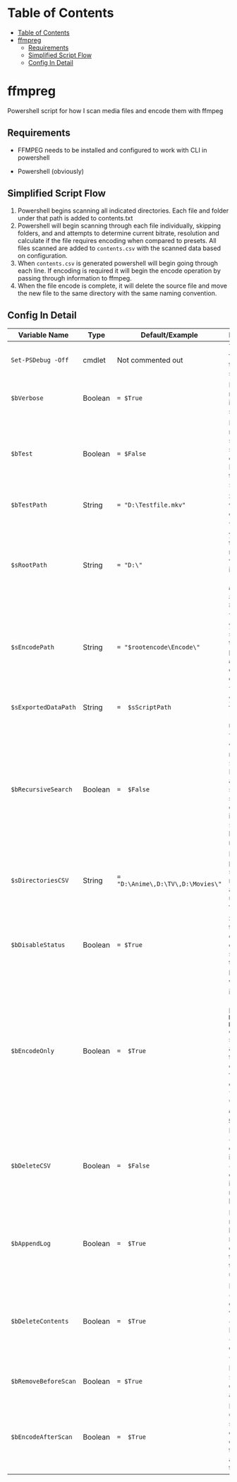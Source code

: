 
# Table of Contents

- [Table of Contents](#table-of-contents)
- [ffmpreg](#ffmpreg)
  - [Requirements](#requirements)
  - [Simplified Script Flow](#simplified-script-flow)
  - [Config In Detail](#config-in-detail)

# ffmpreg

Powershell script for how I scan media files and encode them with ffmpeg

## Requirements

- FFMPEG needs to be installed and configured to work with CLI in powershell

- Powershell (obviously)

## Simplified Script Flow

1. Powershell begins scanning all indicated directories. Each file and folder under that path is added to contents.txt
1. Powershell will begin scanning through each file individually, skipping folders, and and attempts to determine current bitrate, resolution and calculate if the file requires encoding when compared to presets. All files scanned are added to `contents.csv` with the scanned data based on configuration.
1. When `contents.csv` is generated powershell will begin going through each line. If encoding is required it will begin the encode operation by passing through information to ffmpeg.
1. When the file encode is complete, it will delete the source file and move the new file to the same directory with the same naming convention.

## Config In Detail

|Variable Name|Type|Default/Example|Description/Comments|
|--|--|--|--|
|`Set-PSDebug -Off`| cmdlet |Not commented out|Turns script debugging features off, sets the trace level, and toggles strict mode.|
|`$bVerbose`|Boolean|`= $True`|If `$True` verbose messages are enabled in the console while script is running.|
|`$bTest`|Boolean|`= $False`|If `$True` Enables test mode. Test mode only scans and encodes a single source path defined in `$bTestPath`. Destination file is saved to your `$sExportedDataPath`.|
|`$bTestPath`|String|`= "D:\Testfile.mkv"`|Source Path to file you want to test the script on.|
|`$sRootPath`|String|`= "D:\"`|This is the root file path you want power-shell to begin scanning for media if you are wanting to scan all child items of this directory. *This becomes very important if you have `$bRecursiveSearch` set to `$False`*.|
|`$sEncodePath`|String|`= "$rootencode\Encode\"`|The folder/path where you wish to remporarely store encodes while they are being processed. *It is recommended to use a different location from any other files.*|
|`$sExportedDataPath`|String|`=  $sScriptPath`|The folder/path where you want the exported files to be generated. 'Exported files' does not include encodes.|
|`$bRecursiveSearch`|Boolean|`=  $False`|This controls if you wish to scan the entire root folder specified in `$sRootPath` for content. If `$True`, all files, folders and subfolders will be subject to at least a scan attempt. If `$False`, only the folders indicated in `$sDirectoriesCSV` will be subject to a recursive scan.|
|`$sDirectoriesCSV`|String|`= "D:\Anime\,D:\TV\,D:\Movies\"`|If you want to only have power-shell scan specific folders for media, you can indicate all paths in this variable using CSV style formatting.|
|`$bDisableStatus`|Boolean|`= $True`|Set to true if you wish to disable the calculating and displaying of status/progress bars in the script (can increase performance)|
|`$bEncodeOnly`|Boolean|`=  $True`|When this is `$True`, only items identified as "needing encode" as per the `Detect Medtadata > Video Metadata > Check if encoding needed` section. If `$False` then all items will be added to the CSV regardless if encoding will take place for the file or not. *This does not change whether or not the file **will** be encoded, only if it is logged in the generated CSV file*|
|`$bDeleteCSV`|Boolean|`=  $False`|If `$False` then `contents.csv` will be deleted after the script is finished. If `$True` then `contents.csv` will **not** be deleted after the script is finished. Instead the next time it runs it will be written over.|
|`$bAppendLog`|Boolean|`=  $True`|If `$False` then when a new encoding session begins, the contents of `Encode_Log.txt` are cleared. If `$True` then the contents of said text file will append until cleared manually.|
|`$bDeleteContents`|Boolean|`=  $True`|If `$False` then the `contents.txt` file generated at scanning will not be deleted after `contents.csv` is created. If `$True` then `contents.txt` will be deleted after `contents.csv` is created.|
|`$bRemoveBeforeScan`|Boolean|`= $True`|If `$True` then  all files in `$sEncodePath` are deleted prior to initiated a scan for media
|`$bEncodeAfterScan`|Boolean|`=  $True`|If `$False` then once the CSV is created the script skips the encoding process entirely. If `$True` then the script will encode all identified files after the CSV is generated.|
